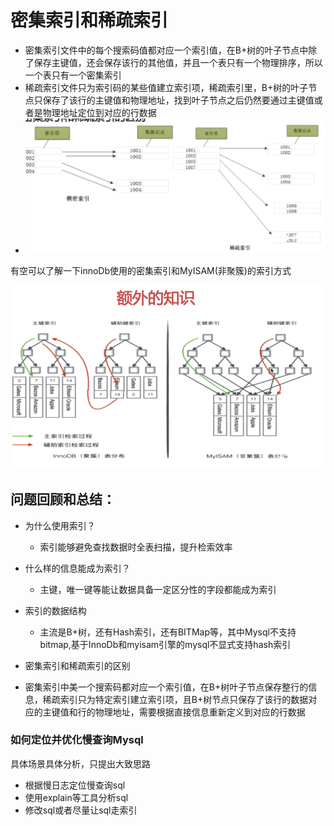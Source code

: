 #  密集索引和稀疏索引

* 密集索引文件中的每个搜索码值都对应一个索引值，在B+树的叶子节点中除了保存主键值，还会保存该行的其他值，并且一个表只有一个物理排序，所以一个表只有一个密集索引
* 稀疏索引文件只为索引码的某些值建立索引项，稀疏索引里，B+树的叶子节点只保存了该行的主键值和物理地址，找到叶子节点之后仍然要通过主键值或者是物理地址定位到对应的行数据
* ![](/密集索引和稀疏索引/1.png)

有空可以了解一下innoDb使用的密集索引和MyISAM\(非聚簇\)的索引方式

![](/密集索引和稀疏索引/2.png)

## 问题回顾和总结：

* 为什么使用索引？

  * 索引能够避免查找数据时全表扫描，提升检索效率
* 什么样的信息能成为索引？

  * 主键，唯一键等能让数据具备一定区分性的字段都能成为索引
* 索引的数据结构
  * 主流是B+树，还有Hash索引，还有BITMap等，其中Mysql不支持bitmap,基于InnoDb和myisam引擎的mysql不显式支持hash索引
* 密集索引和稀疏索引的区别
* 密集索引中美一个搜索码都对应一个索引值，在B+树叶子节点保存整行的信息，稀疏索引只为特定索引建立索引项，且B+树节点只保存了该行的数据对应的主键值和行的物理地址，需要根据直接信息重新定义到对应的行数据

### 如何定位并优化慢查询Mysql

具体场景具体分析，只提出大致思路

- 根据慢日志定位慢查询sql
- 使用explain等工具分析sql
- 修改sql或者尽量让sql走索引

